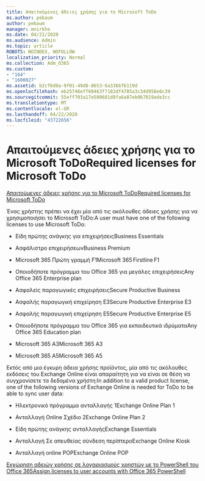 ```yaml
---
title: Απαιτούμενες άδειες χρήσης για το Microsoft ToDo
ms.author: pebaum
author: pebaum
manager: mnirkhe
ms.date: 04/21/2020
ms.audience: Admin
ms.topic: article
ROBOTS: NOINDEX, NOFOLLOW
localization_priority: Normal
ms.collection: Adm_O365
ms.custom:
- "164"
- "1600027"
ms.assetid: b2cf6d0a-9f01-49d8-8653-6a3366f6119d
ms.openlocfilehash: eb25746eff60463f7182df4785a3c34d958e6c39
ms.sourcegitcommit: 55eff703a17e500681d8fa6a87eb067019ade3cc
ms.translationtype: MT
ms.contentlocale: el-GR
ms.lasthandoff: 04/22/2020
ms.locfileid: "43722656"
---
```

# <a name="required-licenses-for-microsoft-todo"></a><span data-ttu-id="04c16-102">Απαιτούμενες άδειες χρήσης για το Microsoft ToDo</span><span class="sxs-lookup"><span data-stu-id="04c16-102">Required licenses for Microsoft ToDo</span></span>

[<span data-ttu-id="04c16-103">Απαιτούμενες άδειες χρήσης για το Microsoft ToDo</span><span class="sxs-lookup"><span data-stu-id="04c16-103">Required licenses for Microsoft ToDo</span></span>](https://support.office.com/article/381e9d1b-c500-49b5-973e-890fd86528d7.aspx)
  
<span data-ttu-id="04c16-104">Ένας χρήστης πρέπει να έχει μία από τις ακόλουθες άδειες χρήσης για να χρησιμοποιήσει το Microsoft ToDo:</span><span class="sxs-lookup"><span data-stu-id="04c16-104">A user must have one of the following licenses to use Microsoft ToDo:</span></span>
  
- <span data-ttu-id="04c16-105">Είδη πρώτης ανάγκης για επιχειρήσεις</span><span class="sxs-lookup"><span data-stu-id="04c16-105">Business Essentials</span></span>

- <span data-ttu-id="04c16-106">Ασφάλιστρο επιχειρήσεων</span><span class="sxs-lookup"><span data-stu-id="04c16-106">Business Premium</span></span>

- <span data-ttu-id="04c16-107">Microsoft 365 Πρώτη γραμμή F1</span><span class="sxs-lookup"><span data-stu-id="04c16-107">Microsoft 365 Firstline F1</span></span>

- <span data-ttu-id="04c16-108">Οποιοδήποτε πρόγραμμα του Office 365 για μεγάλες επιχειρήσεις</span><span class="sxs-lookup"><span data-stu-id="04c16-108">Any Office 365 Enterprise plan</span></span>

- <span data-ttu-id="04c16-109">Ασφαλείς παραγωγικές επιχειρήσεις</span><span class="sxs-lookup"><span data-stu-id="04c16-109">Secure Productive Business</span></span>

- <span data-ttu-id="04c16-110">Ασφαλής παραγωγική επιχείρηση E3</span><span class="sxs-lookup"><span data-stu-id="04c16-110">Secure Productive Enterprise E3</span></span>

- <span data-ttu-id="04c16-111">Ασφαλής παραγωγική επιχείρηση E5</span><span class="sxs-lookup"><span data-stu-id="04c16-111">Secure Productive Enterprise E5</span></span>

- <span data-ttu-id="04c16-112">Οποιοδήποτε πρόγραμμα του Office 365 για εκπαιδευτικά ιδρύματα</span><span class="sxs-lookup"><span data-stu-id="04c16-112">Any Office 365 Education plan</span></span>

- <span data-ttu-id="04c16-113">Microsoft 365 A3</span><span class="sxs-lookup"><span data-stu-id="04c16-113">Microsoft 365 A3</span></span>

- <span data-ttu-id="04c16-114">Microsoft 365 A5</span><span class="sxs-lookup"><span data-stu-id="04c16-114">Microsoft 365 A5</span></span>

<span data-ttu-id="04c16-115">Εκτός από μια έγκυρη άδεια χρήσης προϊόντος, μία από τις ακόλουθες εκδόσεις του Exchange Online είναι απαραίτητη για να είναι σε θέση να συγχρονίσετε τα δεδομένα χρήστη:</span><span class="sxs-lookup"><span data-stu-id="04c16-115">In addition to a valid product license, one of the following versions of Exchange Online is needed for ToDo to be able to sync user data:</span></span>
  
- <span data-ttu-id="04c16-116">Ηλεκτρονικό πρόγραμμα ανταλλαγής 1</span><span class="sxs-lookup"><span data-stu-id="04c16-116">Exchange Online Plan 1</span></span>

- <span data-ttu-id="04c16-117">Ανταλλαγή Online Σχέδιο 2</span><span class="sxs-lookup"><span data-stu-id="04c16-117">Exchange Online Plan 2</span></span>

- <span data-ttu-id="04c16-118">Είδη πρώτης ανάγκης ανταλλαγής</span><span class="sxs-lookup"><span data-stu-id="04c16-118">Exchange Essentials</span></span>

- <span data-ttu-id="04c16-119">Ανταλλαγή Σε απευθείας σύνδεση περίπτερο</span><span class="sxs-lookup"><span data-stu-id="04c16-119">Exchange Online Kiosk</span></span>

- <span data-ttu-id="04c16-120">Ανταλλαγή online POP</span><span class="sxs-lookup"><span data-stu-id="04c16-120">Exchange Online POP</span></span>

[<span data-ttu-id="04c16-121">Εκχώρηση αδειών χρήσης σε λογαριασμούς χρηστών με το PowerShell του Office 365</span><span class="sxs-lookup"><span data-stu-id="04c16-121">Assign licenses to user accounts with Office 365 PowerShell</span></span>](https://docs.microsoft.com/office365/enterprise/powershell/assign-licenses-to-user-accounts-with-office-365-powershell )
  